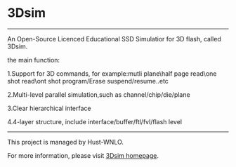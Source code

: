 # 3Dsim
---------------------------------------------------------------------------------------------------------------------------------------
An Open-Source Licenced Educational SSD Simulatior for 3D flash, called 3Dsim.

the main function:

1.Support for 3D commands, for example:mutli plane\half page read\one shot read\ont shot program/Erase suspend/resume..etc

2.Multi-level parallel simulation,such as channel/chip/die/plane

3.Clear hierarchical interface

4.4-layer structure, include interface/buffer/ftl/fvl/flash level

-------------------------------------------------------------------------------------------------------------------------------------

This project is managed by Hust-WNLO.

For more information, please visit [3Dsim homepage](https://github.com/zuoerfeng/3Dsim/blob/master/3Dsim_debug_log.pdf).
